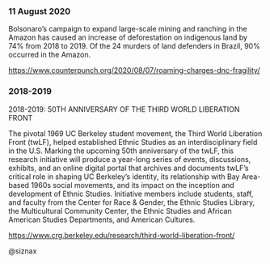 ### 11 August 2020

Bolsonaro’s campaign to expand large-scale mining and ranching in
the Amazon has caused an increase of deforestation on indigenous
land by 74% from 2018 to 2019. Of the 24 murders of land defenders
in Brazil, 90% occurred in the Amazon.

https://www.counterpunch.org/2020/08/07/roaming-charges-dnc-fragility/


### 2018-2019

2018-2019: 50TH ANNIVERSARY OF THE THIRD WORLD LIBERATION FRONT

The pivotal 1969 UC Berkeley student movement, the Third World
Liberation Front (twLF), helped established Ethnic Studies as an
interdisciplinary field in the U.S.  Marking the upcoming 50th
anniversary of the twLF, this research initiative will produce a
year-long series of events, discussions, exhibits, and an online
digital portal that archives and documents twLF’s critical role in
shaping UC Berkeley’s identity, its relationship with Bay Area-based
1960s social movements, and its impact on the inception and
development of Ethnic Studies. Initiative members include students,
staff, and faculty from the Center for Race & Gender, the Ethnic
Studies Library, the Multicultural Community Center, the Ethnic
Studies and African American Studies Departments, and American
Cultures.

https://www.crg.berkeley.edu/research/third-world-liberation-front/


@siznax
